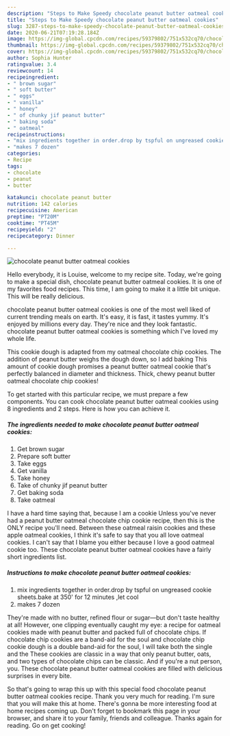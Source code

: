 ```yaml
---
description: "Steps to Make Speedy chocolate peanut butter oatmeal cookies"
title: "Steps to Make Speedy chocolate peanut butter oatmeal cookies"
slug: 3287-steps-to-make-speedy-chocolate-peanut-butter-oatmeal-cookies
date: 2020-06-21T07:19:28.184Z
image: https://img-global.cpcdn.com/recipes/59379802/751x532cq70/chocolate-peanut-butter-oatmeal-cookies-recipe-main-photo.jpg
thumbnail: https://img-global.cpcdn.com/recipes/59379802/751x532cq70/chocolate-peanut-butter-oatmeal-cookies-recipe-main-photo.jpg
cover: https://img-global.cpcdn.com/recipes/59379802/751x532cq70/chocolate-peanut-butter-oatmeal-cookies-recipe-main-photo.jpg
author: Sophia Hunter
ratingvalue: 3.4
reviewcount: 14
recipeingredient:
- " brown sugar"
- " soft butter"
- " eggs"
- " vanilla"
- " honey"
- " of chunky jif peanut butter"
- " baking soda"
- " oatmeal"
recipeinstructions:
- "mix ingredients together in order.drop by tspful on ungreased cookie sheets.bake at 350&#39; for 12 minutes ,let cool"
- "makes 7 dozen"
categories:
- Recipe
tags:
- chocolate
- peanut
- butter

katakunci: chocolate peanut butter 
nutrition: 142 calories
recipecuisine: American
preptime: "PT20M"
cooktime: "PT45M"
recipeyield: "2"
recipecategory: Dinner

---
```



![chocolate peanut butter oatmeal cookies](https://img-global.cpcdn.com/recipes/59379802/751x532cq70/chocolate-peanut-butter-oatmeal-cookies-recipe-main-photo.jpg)

Hello everybody, it is Louise, welcome to my recipe site. Today, we're going to make a special dish, chocolate peanut butter oatmeal cookies. It is one of my favorites food recipes. This time, I am going to make it a little bit unique. This will be really delicious.

chocolate peanut butter oatmeal cookies is one of the most well liked of current trending meals on earth. It's easy, it is fast, it tastes yummy. It's enjoyed by millions every day. They're nice and they look fantastic. chocolate peanut butter oatmeal cookies is something which I've loved my whole life.

This cookie dough is adapted from my oatmeal chocolate chip cookies. The addition of peanut butter weighs the dough down, so I add baking This amount of cookie dough promises a peanut butter oatmeal cookie that&#39;s perfectly balanced in diameter and thickness. Thick, chewy peanut butter oatmeal chocolate chip cookies!


To get started with this particular recipe, we must prepare a few components. You can cook chocolate peanut butter oatmeal cookies using 8 ingredients and 2 steps. Here is how you can achieve it.

<!--inarticleads1-->

##### The ingredients needed to make chocolate peanut butter oatmeal cookies:

1. Get  brown sugar
1. Prepare  soft butter
1. Take  eggs
1. Get  vanilla
1. Take  honey
1. Take  of chunky jif peanut butter
1. Get  baking soda
1. Take  oatmeal


I have a hard time saying that, because I am a cookie Unless you&#39;ve never had a peanut butter oatmeal chocolate chip cookie recipe, then this is the ONLY recipe you&#39;ll need. Between these oatmeal raisin cookies and these apple oatmeal cookies, I think it&#39;s safe to say that you all love oatmeal cookies. I can&#39;t say that I blame you either because I love a good oatmeal cookie too. These chocolate peanut butter oatmeal cookies have a fairly short ingredients list. 

<!--inarticleads2-->

##### Instructions to make chocolate peanut butter oatmeal cookies:

1. mix ingredients together in order.drop by tspful on ungreased cookie sheets.bake at 350&#39; for 12 minutes ,let cool
1. makes 7 dozen


They&#39;re made with no butter, refined flour or sugar—but don&#39;t taste healthy at all! However, one clipping eventually caught my eye: a recipe for oatmeal cookies made with peanut butter and packed full of chocolate chips. If chocolate chip cookies are a band-aid for the soul and chocolate chip cookie dough is a double band-aid for the soul, I will take both the single and the These cookies are classic in a way that only peanut butter, oats, and two types of chocolate chips can be classic. And if you&#39;re a nut person, you. These chocolate peanut butter oatmeal cookies are filled with delicious surprises in every bite. 

So that's going to wrap this up with this special food chocolate peanut butter oatmeal cookies recipe. Thank you very much for reading. I'm sure that you will make this at home. There's gonna be more interesting food at home recipes coming up. Don't forget to bookmark this page in your browser, and share it to your family, friends and colleague. Thanks again for reading. Go on get cooking!
